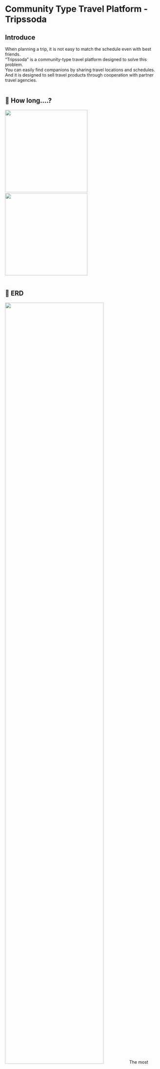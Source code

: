 # Community Type Travel Platform - Tripssoda

## Introduce
When planning a trip, it is not easy to match the schedule even with best friends.<br>
“Tripssoda” is a community-type travel platform designed to solve this problem.<br> 
You can easily find companions by sharing travel locations and schedules.<br> 
And it is designed to sell travel products through cooperation with partner travel agencies.<br>
<br>

## 📆 How long....?
<img src="https://user-images.githubusercontent.com/87851820/188601793-a114a5a6-9417-48a4-b6e4-5dd8e34d6cfa.png" width="270"/>&nbsp;&nbsp;&nbsp;<img src="https://user-images.githubusercontent.com/87851820/188602363-05ffb178-9710-4a79-acea-0b9db0824825.png" width="270"/><br>
<br>

## 📄 ERD
<img src="https://user-images.githubusercontent.com/87851820/188594322-ace0acb7-52f0-4aaa-9952-0917d7bc13a2.png" width="80%"/>
The most prepared part before starting the project was the ERD design.<br>
We took a modeling class for better design, and also recruited and conducted a separate study.<br>
<br>

core module | number
---|---|
User & Partner|13
Travel Product|6
Community Board|6
Admin Integration Board|5
Payment & Reservation|4
User Rights|5
Code Table|7
Table for analysis|4
etc|9
**Total**|**59**


<br>

## Main Function
* Kakao Login API
* My Page
* Community Board
* Partner Entry Application
* Partner Product Register
* Partner Management
* Product Management
* KG Inicis & Kakao Pay Payment
* Admin Integration Board

<br>

## ⚙️ Development Environment
<img src="https://user-images.githubusercontent.com/87851820/188607510-d3b4023c-bc29-47e8-9840-8b4f721d1d41.png" width="80%"/>
<br>

## 📈 Project Analysis
Language|File|Gap|Command|Code|Ratio
---|---|---|---|---|---|
Java|161|3,002|596|10,966|42.86%
JSP|68|1,003|703|6,555|25.62%
CSS|60|533|367|3,729|14.57%
Javascript|19|368|258|2,044|7.99%
Query|26|193|58|1,729|6.75%
etc|10|65|53|565|2.21%
SUM|344|5,164|2,035|25,588|100%

* Excluding API, only purely written code was included.
<br>

## 👨‍💻Team Members
[Neung Gwon, 권능](https://github.com/darren-gwon) | darren.gwon@gmail.com<br>
[Eunhye Kang, 강은혜](https://github.com/ReneeKang) | gracekang61@naver.com<br>
[Jiwon Kim, 김지원](https://github.com/g1mzee) | gimzee@naver.com<br>
[Yunki Kim, 김윤기](https://github.com/Reprisal123123) | kezy@daum.net<br>
[Hyunwoo Seo, 서현우](https://github.com/Robert0623) | tone8943@gmail.com<br>
<br>
